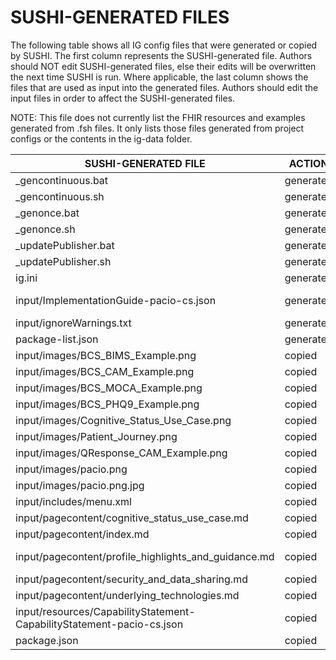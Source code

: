 # SUSHI-GENERATED FILES #

The following table shows all IG config files that were generated or copied by SUSHI.  The first column
represents the SUSHI-generated file. Authors should NOT edit SUSHI-generated files, else their edits will
be overwritten the next time SUSHI is run. Where applicable, the last column shows the files that are used
as input into the generated files. Authors should edit the input files in order to affect the SUSHI-generated
files.

NOTE: This file does not currently list the FHIR resources and examples generated from .fsh files. It only
lists those files generated from project configs or the contents in the ig-data folder.

| SUSHI-GENERATED FILE                                                  | ACTION    | INPUT FILE(S)                                                       |
| --------------------------------------------------------------------- | --------- | ------------------------------------------------------------------- |
| _gencontinuous.bat                                                    | generated |                                                                     |
| _gencontinuous.sh                                                     | generated |                                                                     |
| _genonce.bat                                                          | generated |                                                                     |
| _genonce.sh                                                           | generated |                                                                     |
| _updatePublisher.bat                                                  | generated |                                                                     |
| _updatePublisher.sh                                                   | generated |                                                                     |
| ig.ini                                                                | generated | ../ig-data/ig.ini, ../package.json                                  |
| input/ImplementationGuide-pacio-cs.json                               | generated | ../ig-data/ig.ini, ../package.json, {all input resources and pages} |
| input/ignoreWarnings.txt                                              | generated |                                                                     |
| package-list.json                                                     | generated | ../package.json                                                     |
| input/images/BCS_BIMS_Example.png                                     | copied    | ../ig-data/input/images/BCS_BIMS_Example.png                        |
| input/images/BCS_CAM_Example.png                                      | copied    | ../ig-data/input/images/BCS_CAM_Example.png                         |
| input/images/BCS_MOCA_Example.png                                     | copied    | ../ig-data/input/images/BCS_MOCA_Example.png                        |
| input/images/BCS_PHQ9_Example.png                                     | copied    | ../ig-data/input/images/BCS_PHQ9_Example.png                        |
| input/images/Cognitive_Status_Use_Case.png                            | copied    | ../ig-data/input/images/Cognitive_Status_Use_Case.png               |
| input/images/Patient_Journey.png                                      | copied    | ../ig-data/input/images/Patient_Journey.png                         |
| input/images/QResponse_CAM_Example.png                                | copied    | ../ig-data/input/images/QResponse_CAM_Example.png                   |
| input/images/pacio.png                                                | copied    | ../ig-data/input/images/pacio.png                                   |
| input/images/pacio.png.jpg                                            | copied    | ../ig-data/input/images/pacio.png.jpg                               |
| input/includes/menu.xml                                               | copied    | ../ig-data/input/includes/menu.xml                                  |
| input/pagecontent/cognitive_status_use_case.md                        | copied    | ../ig-data/input/pagecontent/cognitive_status_use_case.md           |
| input/pagecontent/index.md                                            | copied    | ../ig-data/input/pagecontent/index.md                               |
| input/pagecontent/profile_highlights_and_guidance.md                  | copied    | ../ig-data/input/pagecontent/profile_highlights_and_guidance.md     |
| input/pagecontent/security_and_data_sharing.md                        | copied    | ../ig-data/input/pagecontent/security_and_data_sharing.md           |
| input/pagecontent/underlying_technologies.md                          | copied    | ../ig-data/input/pagecontent/underlying_technologies.md             |
| input/resources/CapabilityStatement-CapabilityStatement-pacio-cs.json | copied    | ../ig-data/input/resources/CapabilityStatement-cognitive_pacio.json |
| package.json                                                          | copied    | ../package.json                                                     |